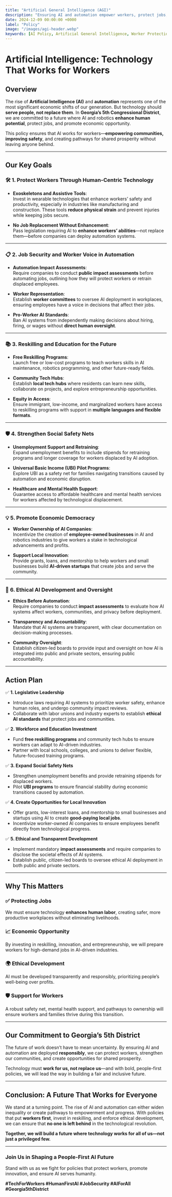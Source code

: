 ```yaml
---
title: "Artificial General Intelligence (AGI)"
description: "Ensuring AI and automation empower workers, protect jobs, and promote ethical, people-first development in Georgia's 5th Congressional District."
date: 2024-12-09 00:00:00 +0000
label: "Policy"
image: "/images/agi-header.webp"
keywords: [AI Policy, Artificial General Intelligence, Worker Protections, Job Security, Ethical AI Development, Automation Impact, Georgia 5th Congressional District, Reskilling Programs, Human-Centric Technology, Economic Democracy, Social Safety Nets]
---
```


# Artificial Intelligence: Technology That Works for Workers

## Overview

The rise of **Artificial Intelligence (AI)** and **automation** represents one of the most significant economic shifts of our generation. But technology should **serve people, not replace them**. In **Georgia’s 5th Congressional District**, we are committed to a future where AI and robotics **enhance human potential**, protect jobs, and promote economic opportunity.  

This policy ensures that AI works for workers—**empowering communities, improving safety**, and creating pathways for shared prosperity without leaving anyone behind.

---

## **Our Key Goals**

### 🛠️ **1. Protect Workers Through Human-Centric Technology**  
- **Exoskeletons and Assistive Tools**:  
  Invest in wearable technologies that enhance workers’ safety and productivity, especially in industries like manufacturing and construction. These tools **reduce physical strain** and prevent injuries while keeping jobs secure.  

- **No Job Replacement Without Enhancement**:  
  Pass legislation requiring AI to **enhance workers’ abilities**—not replace them—before companies can deploy automation systems.  

---

### 📋 **2. Job Security and Worker Voice in Automation**  
- **Automation Impact Assessments**:  
  Require companies to conduct **public impact assessments** before automating jobs, outlining how they will protect workers or retrain displaced employees.  

- **Worker Representation**:  
  Establish **worker committees** to oversee AI deployment in workplaces, ensuring employees have a voice in decisions that affect their jobs.  

- **Pro-Worker AI Standards**:  
  Ban AI systems from independently making decisions about hiring, firing, or wages without **direct human oversight**.

---

### 📚 **3. Reskilling and Education for the Future**  
- **Free Reskilling Programs**:  
  Launch free or low-cost programs to teach workers skills in AI maintenance, robotics programming, and other future-ready fields.  

- **Community Tech Hubs**:  
  Establish **local tech hubs** where residents can learn new skills, collaborate on projects, and explore entrepreneurship opportunities.  

- **Equity in Access**:  
  Ensure immigrant, low-income, and marginalized workers have access to reskilling programs with support in **multiple languages and flexible formats**.

---

### 🛡️ **4. Strengthen Social Safety Nets**  
- **Unemployment Support and Retraining**:  
  Expand unemployment benefits to include stipends for retraining programs and longer coverage for workers displaced by AI adoption.  

- **Universal Basic Income (UBI) Pilot Programs**:  
  Explore UBI as a safety net for families navigating transitions caused by automation and economic disruption.  

- **Healthcare and Mental Health Support**:  
  Guarantee access to affordable healthcare and mental health services for workers affected by technological displacement.

---

### 💡 **5. Promote Economic Democracy**  
- **Worker Ownership of AI Companies**:  
  Incentivize the creation of **employee-owned businesses** in AI and robotics industries to give workers a stake in technological advancements and profits.  

- **Support Local Innovation**:  
  Provide grants, loans, and mentorship to help workers and small businesses build **AI-driven startups** that create jobs and serve the community.  

---

### 🧭 **6. Ethical AI Development and Oversight**  
- **Ethics Before Automation**:  
  Require companies to conduct **impact assessments** to evaluate how AI systems affect workers, communities, and privacy before deployment.  

- **Transparency and Accountability**:  
  Mandate that AI systems are transparent, with clear documentation on decision-making processes.  

- **Community Oversight**:  
  Establish citizen-led boards to provide input and oversight on how AI is integrated into public and private sectors, ensuring public accountability.  

---

## **Action Plan**

✅ **1. Legislative Leadership**  
- Introduce laws requiring AI systems to prioritize worker safety, enhance human roles, and undergo community impact reviews.  
- Collaborate with labor unions and industry experts to establish **ethical AI standards** that protect jobs and communities.  

✅ **2. Workforce and Education Investment**  
- Fund **free reskilling programs** and community tech hubs to ensure workers can adapt to AI-driven industries.  
- Partner with local schools, colleges, and unions to deliver flexible, future-focused training programs.  

✅ **3. Expand Social Safety Nets**  
- Strengthen unemployment benefits and provide retraining stipends for displaced workers.  
- Pilot **UBI programs** to ensure financial stability during economic transitions caused by automation.  

✅ **4. Create Opportunities for Local Innovation**  
- Offer grants, low-interest loans, and mentorship to small businesses and startups using AI to create **good-paying local jobs**.  
- Incentivize worker-owned AI companies to ensure employees benefit directly from technological progress.  

✅ **5. Ethical and Transparent Development**  
- Implement mandatory **impact assessments** and require companies to disclose the societal effects of AI systems.  
- Establish public, citizen-led boards to oversee ethical AI deployment in both public and private sectors.  

---

## **Why This Matters**

### ✅ **Protecting Jobs**  
We must ensure technology **enhances human labor**, creating safer, more productive workplaces without eliminating livelihoods.

### 📈 **Economic Opportunity**  
By investing in reskilling, innovation, and entrepreneurship, we will prepare workers for high-demand jobs in AI-driven industries.  

### 🌍 **Ethical Development**  
AI must be developed transparently and responsibly, prioritizing people’s well-being over profits.  

### 🛡️ **Support for Workers**  
A robust safety net, mental health support, and pathways to ownership will ensure workers and families thrive during this transition.

---

## **Our Commitment to Georgia’s 5th District**

The future of work doesn’t have to mean uncertainty. By ensuring AI and automation are deployed **responsibly**, we can protect workers, strengthen our communities, and create opportunities for shared prosperity.  

Technology must **work for us, not replace us**—and with bold, people-first policies, we will lead the way in building a fair and inclusive future.

---

## Conclusion: A Future That Works for Everyone  

We stand at a turning point. The rise of AI and automation can either widen inequality or create pathways to empowerment and progress. With policies that put **workers first**, invest in reskilling, and enforce ethical development, we can ensure that **no one is left behind** in the technological revolution.  

**Together, we will build a future where technology works for all of us—not just a privileged few.**

---

### **Join Us in Shaping a People-First AI Future**

Stand with us as we fight for policies that protect workers, promote innovation, and ensure AI serves humanity.  

**#TechForWorkers #HumanFirstAI #JobSecurity #AIForAll #Georgia5thDistrict**

